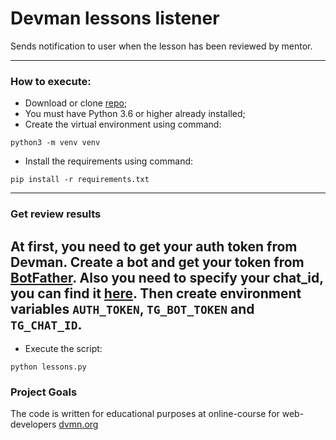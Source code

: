 # Devman lessons listener

Sends notification to user when the lesson has been reviewed by mentor.

---

### How to execute:

- Download or clone <a href="https://github.com/Ash2803/devman-bot" target="_blank">repo</a>;
- You must have Python 3.6 or higher already installed;
- Create the virtual environment using command:

```
python3 -m venv venv
```

- Install the requirements using command:

```
pip install -r requirements.txt
```

---

### Get review results

At first, you need to get your auth token from Devman. 
Create a bot and get your token from [BotFather](https://telegram.me/BotFather).
Also you need to specify your chat_id, you can find it [here](https://telegram.me/userinfobot).
Then create environment variables `AUTH_TOKEN`, `TG_BOT_TOKEN` and `TG_CHAT_ID`.
---

- Execute the script:

```
python lessons.py
```

### Project Goals

The code is written for educational purposes at online-course for web-developers [dvmn.org](https://dvmn.org/)